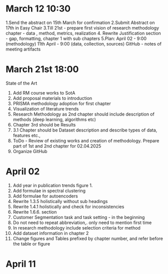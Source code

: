 # March 12 10:30
1.Send the abstract on 15th March for confirmation
2.Submit Abstract on 17th in Easy Chair
3.Till 21st - prepare first vision of research methodology chapter - data , method, metrics, realization
4. Rewrite Justification section - gap, formatting, chapter 1 with sub chapters
5.Plan:
  April 02 - 9:00 (methodology)
  11th April - 9:00 (data, collection, sources)
  GitHub - notes of meeting artifacts

# March 21st 18:00
State of the Art
1. Add RM course works to SotA
2. Add proposal materials to introduction
3. PRISMA methodology adoption for first chapter
4. Visualization of literature trends
5. Research Methodology as 2nd chapter should include description of methods (deep learning, algorithms etc)
6. Chapter 3rd should be Results
7. 3.1 Chapter should be Dataset description and describe types of data, features etc.,
8. ToDo - Review of existing works and creation of methodology. Prepare part of 1st and 2nd chapter for 02.04.2025
9. Organize GitHub

# April 02
1. Add year in publication trends figure 1.
2. Add formulae in spectral clustering
3. Add formulae for autoencoders
4. Rewrite 1.3.5 holistically without sub headings
5. Rewrite 1.4.1 holistically and check for inconsistencies
6. Rewrite 1.6.6. section 
7. Customer Segmentation task and task setting - in the beginning
8. Do not need to repeat abbreviation,. only need to mention first time
9. In research methodology include selection criteria for method
10. Add dataset information in chapter 2
11. Change figures and Tables prefixed by chapter number, and refer before the table or figure

# April 11
